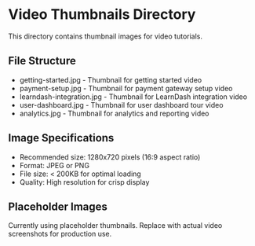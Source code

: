 # Video Thumbnails Directory

This directory contains thumbnail images for video tutorials.

## File Structure
- getting-started.jpg - Thumbnail for getting started video
- payment-setup.jpg - Thumbnail for payment gateway setup video  
- learndash-integration.jpg - Thumbnail for LearnDash integration video
- user-dashboard.jpg - Thumbnail for user dashboard tour video
- analytics.jpg - Thumbnail for analytics and reporting video

## Image Specifications
- Recommended size: 1280x720 pixels (16:9 aspect ratio)
- Format: JPEG or PNG
- File size: < 200KB for optimal loading
- Quality: High resolution for crisp display

## Placeholder Images
Currently using placeholder thumbnails. Replace with actual video screenshots for production use.